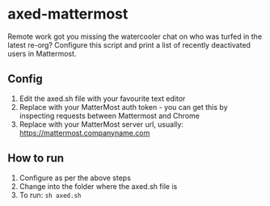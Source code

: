 # axed-mattermost

Remote work got you missing the watercooler chat on who was turfed in the latest re-org? Configure this script and print a list of recently deactivated users in Mattermost.

## Config
1. Edit the axed.sh file with your favourite text editor
2. Replace <MM AUTH TOKEN> with your MatterMost auth token - you can get this by inspecting requests between Mattermost and Chrome
3. Replace <YOUR DOMAIN> with your MatterMost server url, usually: https://mattermost.companyname.com

## How to run
1. Configure as per the above steps
2. Change into the folder where the axed.sh file is
3. To run: `sh axed.sh`
